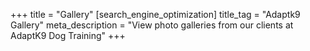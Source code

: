 +++
title = "Gallery"
[search_engine_optimization]
title_tag = "Adaptk9 Gallery"
meta_description = "View photo galleries from our clients at AdaptK9 Dog Training"
+++